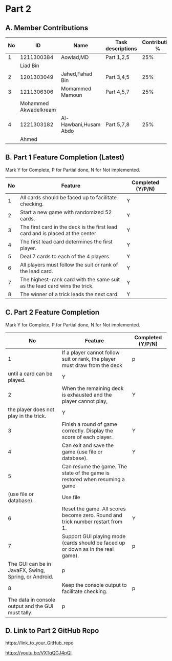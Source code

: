 # Part 2

## A. Member Contributions

No | ID         | Name                 | Task descriptions | Contribution %
-- | ---------- | --------------------- | ----------------- | --------------
1  | 1211300384 | Aowlad,MD             |     Part 1,2,5    | 25%
                | Liad Bin              |           |
2  | 1201303049 |Jahed,Fahad Bin        |     Part 3,4,5    | 25%
3  | 1211306306 | Momammed Mamoun       |     Part 4,5,7    | 25%
                | Mohammed Akwadelkream |                   |  
4  | 1221303182 | Al-Hawbani,Husam Abdo |     Part 5,7,8    | 25%
                | Ahmed                 |                   |



## B. Part 1 Feature Completion (Latest)

Mark Y for Complete, P for Partial done, N for Not implemented.

No | Feature                                                                         | Completed (Y/P/N)
-- | ------------------------------------------------------------------------------- | -----------------
1  | All cards should be faced up to facilitate checking.                            |Y
2  | Start a new game with randomized 52 cards.                                      |Y
3  | The first card in the deck is the first lead card and is placed at the center.  |Y
4  | The first lead card determines the first player.                                |Y
5  | Deal 7 cards to each of the 4 players.                                          |Y
6  | All players must follow the suit or rank of the lead card.                      |Y
7  | The highest-rank card with the same suit as the lead card wins the trick.       |Y
8  | The winner of a trick leads the next card.                                      |Y


## C. Part 2 Feature Completion

Mark Y for Complete, P for Partial done, N for Not implemented.

No | Feature                                                                          | Completed (Y/P/N)
-- | -------------------------------------------------------------------------------- | -----------------
1  | If a player cannot follow suit or rank, the player must draw from the deck       |p
   | until a card can be played.                                                      |Y
2  | When the remaining deck is exhausted and the player cannot play,                 |Y
   | the player does not play in the trick.                                           |Y
3  | Finish a round of game correctly. Display the score of each player.              |Y
4  | Can exit and save the game (use file or database).                               |Y
5  | Can resume the game. The state of the game is restored when resuming a game      |
   | (use file or database).                                                          |Use file
6  | Reset the game. All scores become zero. Round and trick number restart from 1.   |Y
7  | Support GUI playing mode (cards should be faced up or down as in the real game). |p
   | The GUI can be in JavaFX, Swing, Spring, or Android.                             |p
8  | Keep the console output to facilitate checking.                                  |p
   | The data in console output and the GUI must tally.                               |p


## D. Link to Part 2 GitHub Repo

https://link_to_your_GitHub_repo

https://youtu.be/VXTqQGJ4pQI


